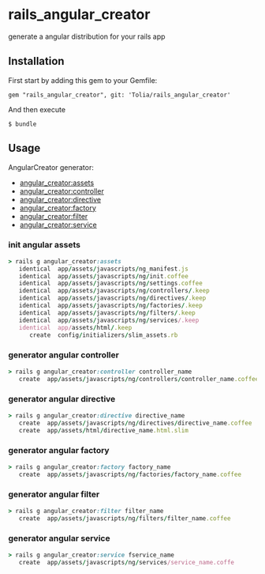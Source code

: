 # rails_angular_creator

generate a angular distribution for your rails app

## Installation

First start by adding this gem to your Gemfile:
```
gem "rails_angular_creator", git: 'Tolia/rails_angular_creator'
```
And then execute
```
$ bundle
```


## Usage

AngularCreator generator:
-  [angular_creator:assets](#init-angular-assets)
-  [angular_creator:controller](#generator-angular-controller)
-  [angular_creator:directive](#generator-angular-directive)
-  [angular_creator:factory](#generator-angular-factory)
-  [angular_creator:filter](#generator-angular-filter)
-  [angular_creator:service](#generator-angular-service)

### init angular assets
``` ruby
> rails g angular_creator:assets
   identical  app/assets/javascripts/ng_manifest.js
   identical  app/assets/javascripts/ng/init.coffee
   identical  app/assets/javascripts/ng/settings.coffee
   identical  app/assets/javascripts/ng/controllers/.keep
   identical  app/assets/javascripts/ng/directives/.keep
   identical  app/assets/javascripts/ng/factories/.keep
   identical  app/assets/javascripts/ng/filters/.keep
   identical  app/assets/javascripts/ng/services‎/.keep
   identical  app/assets/html/.keep
      create  config/initializers/slim_assets.rb
```

### generator angular controller
``` ruby
> rails g angular_creator:controller controller_name
   create  app/assets/javascripts/ng/controllers/controller_name.coffee
```

### generator angular directive
``` ruby
> rails g angular_creator:directive directive_name
   create  app/assets/javascripts/ng/directives/directive_name.coffee
   create  app/assets/html/directive_name.html.slim
```

### generator angular factory
``` ruby
> rails g angular_creator:factory factory_name  
   create  app/assets/javascripts/ng/factories/factory_name.coffee
```

### generator angular filter
``` ruby
> rails g angular_creator:filter filter_name
   create  app/assets/javascripts/ng/filters/filter_name.coffee
```

### generator angular service‎
``` ruby
> rails g angular_creator:service‎ fservice‎_name
   create  app/assets/javascripts/ng/services‎/service_name.coffe
```
